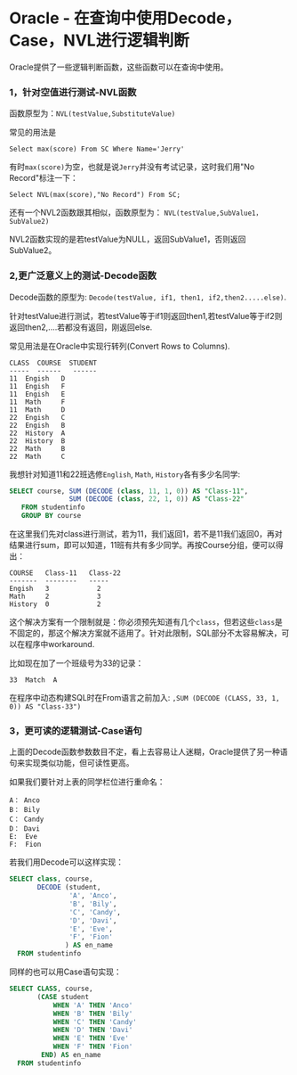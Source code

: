 Oracle - 在查询中使用Decode，Case，NVL进行逻辑判断
================

Oracle提供了一些逻辑判断函数，这些函数可以在查询中使用。

### 1，针对空值进行测试-NVL函数

函数原型为：`NVL(testValue,SubstituteValue)`

常见的用法是

`Select max(score) From SC Where Name='Jerry'`

有时`max(score)`为空，也就是说`Jerry`并没有考试记录，这时我们用"No Record"标注一下：

`Select NVL(max(score),"No Record") From SC;`

还有一个NVL2函数跟其相似，函数原型为： `NVL(testValue,SubValue1，SubValue2)`

NVL2函数实现的是若testValue为NULL，返回SubValue1，否则返回SubValue2。


### 2,更广泛意义上的测试-Decode函数

Decode函数的原型为: `Decode(testValue, if1, then1, if2,then2.....else)`.

针对testValue进行测试，若testValue等于if1则返回then1,若testValue等于if2则返回then2,....若都没有返回，刚返回else.

常见用法是在Oracle中实现行转列(Convert Rows to Columns).

```text
CLASS  COURSE  STUDENT
-----  ------   ------
11  Engish   D
11  Engish   F
11  Engish   E
11  Math     F
11  Math     D
22  Engish   C
22  Engish   B
22  History  A
22  History  B
22  Math     B
22  Math     C
```

我想针对知道11和22班选修`English`, `Math`, `History`各有多少名同学:

```sql
SELECT course, SUM (DECODE (class, 11, 1, 0)) AS "Class-11",
               SUM (DECODE (class, 22, 1, 0)) AS "Class-22"
   FROM studentinfo
   GROUP BY course
```

在这里我们先对class进行测试，若为11，我们返回1，若不是11我们返回0，再对结果进行sum，即可以知道，11班有共有多少同学。再按Course分组，便可以得出：

```text
COURSE   Class-11   Class-22
-------  --------   -----
Engish   3            2
Math     2            3
History  0            2
```

这个解决方案有一个限制就是：你必须预先知道有几个`class`，但若这些`class`是不固定的，那这个解决方案就不适用了。针对此限制，SQL部分不太容易解决，可以在程序中workaround.

比如现在加了一个班级号为33的记录：

```text
33  Match  A
```

在程序中动态构建SQL时在From语言之前加入: `,SUM (DECODE (CLASS, 33, 1, 0)) AS "Class-33")`


### 3，更可读的逻辑测试-Case语句
上面的Decode函数参数数目不定，看上去容易让人迷糊，Oracle提供了另一种语句来实现类似功能，但可读性更高。

如果我们要针对上表的同学栏位进行重命名：

```text
A： Anco
B： Bily
C： Candy
D： Davi
E:  Eve
F:  Fion
```

若我们用Decode可以这样实现：

```sql
SELECT class, course,
       DECODE (student,
               'A', 'Anco',
               'B', 'Bily',
               'C', 'Candy',
               'D', 'Davi',
               'E', 'Eve',
               'F', 'Fion'
              ) AS en_name
  FROM studentinfo
```

同样的也可以用Case语句实现：

```sql
SELECT CLASS, course,
       (CASE student
           WHEN 'A' THEN 'Anco'
           WHEN 'B' THEN 'Bily'
           WHEN 'C' THEN 'Candy'
           WHEN 'D' THEN 'Davi'
           WHEN 'E' THEN 'Eve'
           WHEN 'F' THEN 'Fion'
        END) AS en_name
  FROM studentinfo
```
